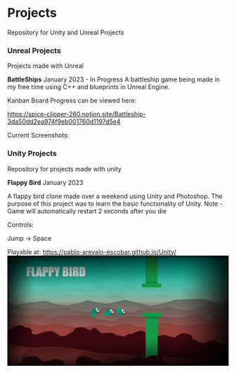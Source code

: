 # Projects
Repository for Unity and Unreal Projects

### Unreal Projects

Projects made with Unreal


**BattleShips** January 2023 - In Progress
A battleship game being made in my free time using C++ and blueprints in Unreal Engine.

Kanban Board Progress can be viewed here:

https://spice-clipper-260.notion.site/Battleship-3da50dd2ea974f9eb001760d1197d5e4


Current Screenshots:

### Unity Projects
Repository for projects made with unity

**Flappy Bird** January 2023

A flappy bird clone made over a weekend using Unity and Photoshop.
The purpose of this project was to learn the basic functionality of Unity.
Note - Game will automatically restart 2 seconds after you die

Controls:

Jump -> Space


Playable at: https://pablo-arevalo-escobar.github.io/Unity/
![](Flappy-Bird/FlappyBirdTheme.png)


